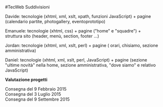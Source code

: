 #TecWeb
Suddivisioni

Davide:	tecnologie (xhtml, xml, xslt, xpath, funzioni JavaScript) + pagine (calendario partite, photogallery, eventoprototipo)

Emanuele:	tecnologie (xhtml, css) + pagine ("home" e "squadre") + struttura sito (header, menù, section, footer ...) 

Jordan:	tecnologie (xhtml, xml, xslt, perl) + pagine ( orari, chisiamo, sezione amministrativa)

Daniel: tecnologie (xhtml,  xml, xslt, perl, JavaScript) + pagine (sezione "ultime novità" nella home, sezione amministrativa, "dove siamo" e relativo JavaScript)

<strong>Valutazione progetti</strong>

Consegna del 9 Febbraio 2015 <br>
Consegna del 3 Luglio 2015<br>
Consegna del 9 Settembre 2015<br>
